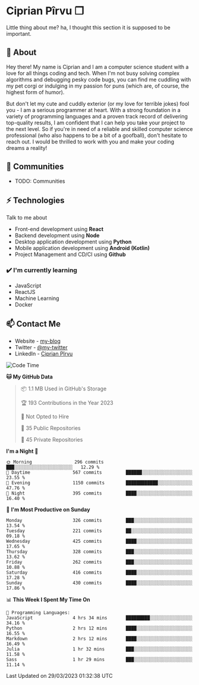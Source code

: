 # Ciprian Pîrvu ❐

Little thing about me? ha, I thought this section it is supposed to be important.

## 🧐 About

Hey there! My name is Ciprian and I am a computer science student with a love for all things coding and tech. When I'm not busy solving complex algorithms and debugging pesky code bugs, you can find me cuddling with my pet corgi or indulging in my passion for puns (which are, of course, the highest form of humor).

But don't let my cute and cuddly exterior (or my love for terrible jokes) fool you - I am a serious programmer at heart. With a strong foundation in a variety of programming languages and a proven track record of delivering top-quality results, I am confident that I can help you take your project to the next level. So if you're in need of a reliable and skilled computer science professional (who also happens to be a bit of a goofball), don't hesitate to reach out. I would be thrilled to work with you and make your coding dreams a reality!

## 👯 Communities

-   TODO: Communities

## ⚡ Technologies

Talk to me about

-   Front-end development using **React**
-   Backend development using **Node**
-   Desktop application development using **Python**
-   Mobile application development using **Android (Kotlin)**
-   Project Management and CD/CI using **Github**

### ✔️ I'm currently learning

-   JavaScript
-   ReactJS
-   Machine Learning
-   Docker

## 📫 Contact Me

-   Website - [my-blog]()
-   Twitter - [@my-twitter]()
-   LinkedIn - [Ciprian Pîrvu](https://www.linkedin.com/in/p%C3%AErvu-ciprian-cristian-4415991b1/)

<!--START_SECTION:waka-->
![Code Time](http://img.shields.io/badge/Code%20Time-1%2C632%20hrs%207%20mins-blue)

**🐱 My GitHub Data** 

> 📦 1.1 MB Used in GitHub's Storage 
 > 
> 🏆 193 Contributions in the Year 2023
 > 
> 🚫 Not Opted to Hire
 > 
> 📜 35 Public Repositories 
 > 
> 🔑 45 Private Repositories 
 > 
**I'm a Night 🦉** 

```text
🌞 Morning                296 commits         ███░░░░░░░░░░░░░░░░░░░░░░   12.29 % 
🌆 Daytime                567 commits         ██████░░░░░░░░░░░░░░░░░░░   23.55 % 
🌃 Evening                1150 commits        ████████████░░░░░░░░░░░░░   47.76 % 
🌙 Night                  395 commits         ████░░░░░░░░░░░░░░░░░░░░░   16.40 % 
```
📅 **I'm Most Productive on Sunday** 

```text
Monday                   326 commits         ███░░░░░░░░░░░░░░░░░░░░░░   13.54 % 
Tuesday                  221 commits         ██░░░░░░░░░░░░░░░░░░░░░░░   09.18 % 
Wednesday                425 commits         ████░░░░░░░░░░░░░░░░░░░░░   17.65 % 
Thursday                 328 commits         ███░░░░░░░░░░░░░░░░░░░░░░   13.62 % 
Friday                   262 commits         ███░░░░░░░░░░░░░░░░░░░░░░   10.88 % 
Saturday                 416 commits         ████░░░░░░░░░░░░░░░░░░░░░   17.28 % 
Sunday                   430 commits         ████░░░░░░░░░░░░░░░░░░░░░   17.86 % 
```


📊 **This Week I Spent My Time On** 

```text
💬 Programming Languages: 
JavaScript               4 hrs 34 mins       █████████░░░░░░░░░░░░░░░░   34.16 % 
Python                   2 hrs 12 mins       ████░░░░░░░░░░░░░░░░░░░░░   16.55 % 
Markdown                 2 hrs 12 mins       ████░░░░░░░░░░░░░░░░░░░░░   16.49 % 
Julia                    1 hr 32 mins        ███░░░░░░░░░░░░░░░░░░░░░░   11.58 % 
Sass                     1 hr 29 mins        ███░░░░░░░░░░░░░░░░░░░░░░   11.14 % 
```


 Last Updated on 29/03/2023 01:32:38 UTC
<!--END_SECTION:waka-->
